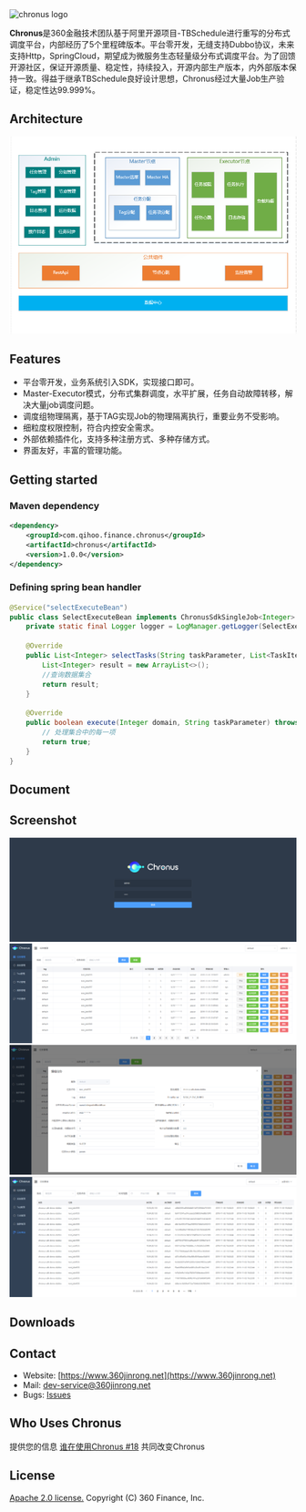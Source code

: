 <img src="https://github.com/360jinrong/chronus/blob/master/doc/images/chronus-logo.svg" alt="chronus logo" height="90px" />


**Chronus**是360金融技术团队基于阿里开源项目-TBSchedule进行重写的分布式调度平台，内部经历了5个里程碑版本。平台零开发，无缝支持Dubbo协议，未来支持Http，SpringCloud，期望成为微服务生态轻量级分布式调度平台。为了回馈开源社区，保证开源质量、稳定性，持续投入，开源内部生产版本，内外部版本保持一致。得益于继承TBSchedule良好设计思想，Chronus经过大量Job生产验证，稳定性达99.999%。
                                                                       
## Architecture

![Architecture](doc/images/architecture.png)

## Features

* 平台零开发，业务系统引入SDK，实现接口即可。 
* Master-Executor模式，分布式集群调度，水平扩展，任务自动故障转移，解决大量job调度问题。
* 调度组物理隔离，基于TAG实现Job的物理隔离执行，重要业务不受影响。
* 细粒度权限控制，符合内控安全需求。
* 外部依赖插件化，支持多种注册方式、多种存储方式。
* 界面友好，丰富的管理功能。

## Getting started

### Maven dependency

```xml
<dependency>
    <groupId>com.qihoo.finance.chronus</groupId>
    <artifactId>chronus</artifactId>
    <version>1.0.0</version>
</dependency>
```

### Defining spring bean handler

```java
@Service("selectExecuteBean")
public class SelectExecuteBean implements ChronusSdkSingleJob<Integer> {
    private static final Logger logger = LogManager.getLogger(SelectExecuteBean.class);

    @Override
    public List<Integer> selectTasks(String taskParameter, List<TaskItemDefineDomain> list, int eachFetchDataNum) throws Exception {
        List<Integer> result = new ArrayList<>();
        //查询数据集合
        return result;
    }

    @Override
    public boolean execute(Integer domain, String taskParameter) throws Exception {
        // 处理集合中的每一项
        return true;
    }
}

```

## Document

## Screenshot
![login_screenshot](doc/images/login_screenshot.png)
![task_list_screenshot](doc/images/task_list_screenshot.png)
![task_edit_screenshot](doc/images/task_edit_screenshot.png)
![log_list_screenshot](doc/images/log_list_screenshot.png)
 

## Downloads

## Contact

* Website: [https://www.360jinrong.net](https://www.360jinrong.net)
* Mail: [dev-service@360jinrong.net](dev-service@360jinrong.net)
* Bugs: [Issues](https://github.com/360jinrong/Chronus/issues/new?template=chronus-issue-report-template.md)

## Who Uses Chronus
提供您的信息 [谁在使用Chronus #18](https://github.com/360jinrong/chronus/issues/18) 共同改变Chronus

## License

[Apache 2.0 license.](/LICENSE) Copyright (C) 360 Finance, Inc.
